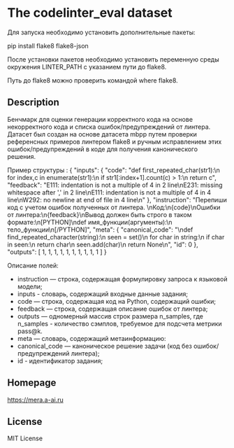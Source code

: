 # The codelinter_eval dataset

Для запуска необходимо установить дополнительные пакеты:

pip install flake8 flake8-json

После установки пакетов необходимо установить переменную среды окружения LINTER_PATH с указанием пути до flake8.

Путь до flake8 можно проверить командой where flake8.

## Description

Бенчмарк для оценки генерации корректного кода на основе некорректного кода и списка ошибок/предупреждений от линтера.
Датасет был создан на основе датасета mbpp путем проверки референсных примеров линтером flake8 и ручным исправлением этих ошибок/предупреждений в коде для получения канонического решения.

Пример структуры :
{
    "inputs": {
        "code": "def first_repeated_char(str1):\n  for index,c in enumerate(str1):\n    if str1[:index+1].count(c) > 1:\n      return c",
        "feedback": "E111: indentation is not a multiple of 4 in 2 line\nE231: missing whitespace after ',' in 2 line\nE111: indentation is not a multiple of 4 in 4 line\nW292: no newline at end of file in 4 line\n"
    },
    "instruction":  "Перепиши код с учетом ошибок полученных от линтера. \nКод:\n{code}\nОшибки от линтера:\n{feedback}\nВывод должен быть строго в таком формате:\n[PYTHON]\ndef имя_функции(аргументы):\n    тело_функции\n[/PYTHON]",
    "meta": {
        "canonical_code": "\ndef find_repeated_character(string):\n    seen = set()\n    for char in string:\n        if char in seen:\n            return char\n        seen.add(char)\n    return None\n",
        "id": 0
    },
    "outputs": [
        1, 1, 1, 1, 1, 1, 1, 1, 1, 1
    ]
}

Описание полей:
- instruction — строка, содержащая формулировку запроса к языковой модели;
- inputs - словарь, содержащий входные данные задания;
- code — строка, содержащая код на Python, содержащий ошибки;
- feedback — строка, содержащая описание ошибок от линтера;
- outputs — одномерный массив строк размера n_samples, где n_samples - количество сэмплов, требуемое для подсчета метрики pass@k.
- meta — cловарь, содержащий метаинформацию:
- canonical_code — каноническое решение задачи (код без ошибок/предупреждений линтера);
- id - идентификатор задания;


## Homepage

https://mera.a-ai.ru

## License

MIT License
